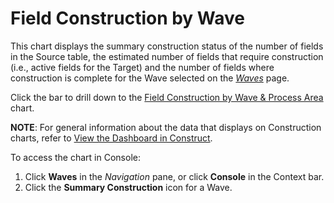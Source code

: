 # Field Construction by Wave

This chart displays the summary construction status of the number of
fields in the Source table, the estimated number of fields that require
construction (i.e., active fields for the Target) and the number of
fields where construction is complete for the Wave selected on the
<span style="font-style: italic;">[Waves](../../Console/Page_Desc/Waves_H.htm)</span>
page.

Click the bar to drill down to the [Field Construction by Wave & Process
Area](Field_Construction_by_Wave_Process_Area.htm) chart.

<span style="font-weight: bold;">NOTE</span>: For general information
about the data that displays on Construction charts, refer to [View the
Dashboard in Construct](View_Dashboard_in_Construct.htm).

To access the chart in Console:

1.  Click <span style="font-weight: bold;">Waves</span> in the
    <span style="font-style: italic;">Navigation</span> pane, or click
    <span style="font-weight: bold;">Console</span> in the Context bar.
2.  Click the <span style="font-weight: bold;">Summary
    Construction</span> icon for a Wave.
